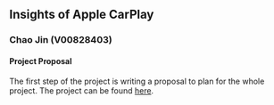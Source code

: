## Insights of Apple CarPlay
### Chao Jin (V00828403)


#### Project Proposal
The first step of the project is writing a proposal to plan for the whole project. The project can be found [here](https://xuniong123-jinchao.github.io/CSC561_Project/Proposal.html).
